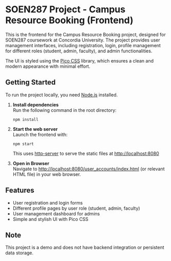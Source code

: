 # SOEN287 Project - Campus Resource Booking (Frontend)

This is the frontend for the Campus Resource Booking project, designed for SOEN287 coursework at Concordia University. The project provides user management interfaces, including registration, login, profile management for different roles (student, admin, faculty), and admin functionalities.

The UI is styled using the [Pico CSS](https://picocss.com/) library, which ensures a clean and modern appearance with minimal effort.

## Getting Started

To run the project locally, you need [Node.js](https://nodejs.org/) installed.

1. **Install dependencies**  
   Run the following command in the root directory:

   ```
   npm install
   ```

2. **Start the web server**  
   Launch the frontend with:

   ```
   npm start
   ```

   This uses [http-server](https://www.npmjs.com/package/http-server) to serve the static files at [http://localhost:8080](http://localhost:8080)

3. **Open in Browser**  
   Navigate to [http://localhost:8080/user_accounts/index.html](http://localhost:8080/user_accounts/index.html) (or relevant HTML file) in your web browser.

## Features

- User registration and login forms
- Different profile pages by user role (student, admin, faculty)
- User management dashboard for admins
- Simple and stylish UI with Pico CSS

## Note

This project is a demo and does not have backend integration or persistent data storage.
